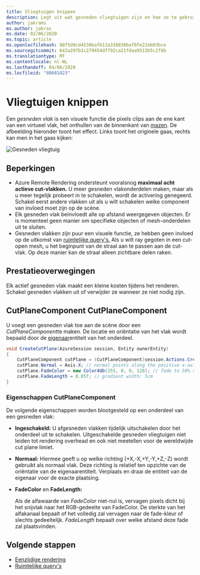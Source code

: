 ```yaml
---
title: Vliegtuigen knippen
description: Legt uit wat gesneden vliegtuigen zijn en hoe ze te gebruiken
author: jakrams
ms.author: jakras
ms.date: 02/06/2020
ms.topic: article
ms.openlocfilehash: 8075d9cd4530bafb12a338830baf0fe22eb03bce
ms.sourcegitcommit: 642a297b1c279454df792ca21fdaa9513b5c2f8b
ms.translationtype: MT
ms.contentlocale: nl-NL
ms.lasthandoff: 04/06/2020
ms.locfileid: "80681023"
---
```

# <a name="cut-planes"></a>Vliegtuigen knippen

Een *gesneden vlak* is een visuele functie die pixels clips aan de ene kant van een virtueel vlak, het onthullen van de binnenkant van [mazen](../../concepts/meshes.md).
De afbeelding hieronder toont het effect. Links toont het originele gaas, rechts kan men in het gaas kijken:

![Gesneden vliegtuig](./media/cutplane-1.png)

## <a name="limitations"></a>Beperkingen

* Azure Remote Rendering ondersteunt vooralsnog **maximaal acht actieve cut-vlakken.** U meer gesneden vlakonderdelen maken, maar als u meer tegelijk probeert in te schakelen, wordt de activering genegeerd. Schakel eerst andere vlakken uit als u wilt schakelen welke component van invloed moet zijn op de scène.
* Elk gesneden vlak beïnvloedt alle op afstand weergegeven objecten. Er is momenteel geen manier om specifieke objecten of mesh-onderdelen uit te sluiten.
* Gesneden vlakken zijn puur een visuele functie, ze hebben geen invloed op de uitkomst van [ruimtelijke query's.](spatial-queries.md) Als u wilt ray gegoten in een cut-open mesh, u het beginpunt van de straal aan te passen aan de cut-vlak. Op deze manier kan de straal alleen zichtbare delen raken.

## <a name="performance-considerations"></a>Prestatieoverwegingen

Elk actief gesneden vlak maakt een kleine kosten tijdens het renderen. Schakel gesneden vlakken uit of verwijder ze wanneer ze niet nodig zijn.

## <a name="cutplanecomponent"></a>CutPlaneComponent CutPlaneComponent

U voegt een gesneden vlak toe aan de scène door een *CutPlaneComponent*te maken. De locatie en oriëntatie van het vlak wordt bepaald door de [eigenaar](../../concepts/entities.md)entiteit van het onderdeel.

```cs
void CreateCutPlane(AzureSession session, Entity ownerEntity)
{
    CutPlaneComponent cutPlane = (CutPlaneComponent)session.Actions.CreateComponent(ObjectType.CutPlaneComponent, ownerEntity);
    cutPlane.Normal = Axis.X; // normal points along the positive x-axis of the owner object's orientation
    cutPlane.FadeColor = new Color4Ub(255, 0, 0, 128); // fade to 50% red
    cutPlane.FadeLength = 0.05f; // gradient width: 5cm
}
```

### <a name="cutplanecomponent-properties"></a>Eigenschappen CutPlaneComponent

De volgende eigenschappen worden blootgesteld op een onderdeel van een gesneden vlak:

* **Ingeschakeld:** U afgesneden vlakken tijdelijk uitschakelen door het onderdeel uit te schakelen. Uitgeschakelde gesneden vliegtuigen niet leiden tot rendering overhead en ook niet meetellen voor de wereldwijde cut plane limiet.

* **Normaal:** Hiermee geeft u op welke richting (+X,-X,+Y,-Y,+Z,-Z) wordt gebruikt als normaal vlak. Deze richting is relatief ten opzichte van de oriëntatie van de eigenaarentiteit. Verplaats en draai de entiteit van de eigenaar voor de exacte plaatsing.

* **FadeColor** en **FadeLength:**

  Als de alfawaarde van *FadeColor* niet-nul is, vervagen pixels dicht bij het snijvlak naar het RGB-gedeelte van FadeColor. De sterkte van het alfakanaal bepaalt of het volledig zal vervagen naar de fade-kleur of slechts gedeeltelijk. *FadeLength* bepaalt over welke afstand deze fade zal plaatsvinden.

## <a name="next-steps"></a>Volgende stappen

* [Eenzijdige rendering](single-sided-rendering.md)
* [Ruimtelijke query's](spatial-queries.md)
